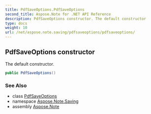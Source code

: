 ```yaml
---
title: PdfSaveOptions.PdfSaveOptions
second_title: Aspose.Note for .NET API Reference
description: PdfSaveOptions constructor. The default constructor
type: docs
weight: 10
url: /net/aspose.note.saving/pdfsaveoptions/pdfsaveoptions/
---
```

## PdfSaveOptions constructor

The default constructor.

```csharp
public PdfSaveOptions()
```

### See Also

* class [PdfSaveOptions](../)
* namespace [Aspose.Note.Saving](../../pdfsaveoptions/)
* assembly [Aspose.Note](../../../)


